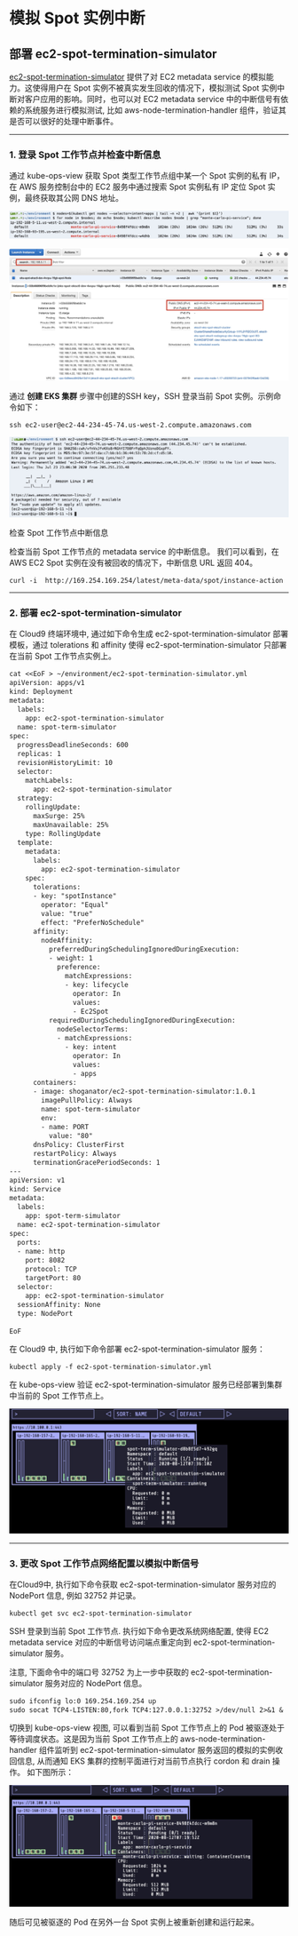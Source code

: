 # 模拟 Spot 实例中断


## 部署 ec2-spot-termination-simulator

[ec2-spot-termination-simulator](https://github.com/Shogan/ec2-spot-termination-simulator) 提供了对 EC2 metadata service 的模拟能力。这使得用户在 Spot 实例不被真实发生回收的情况下，模拟测试 Spot 实例中断对客户应用的影响。同时，也可以对 EC2 metadata service 中的中断信号有依赖的系统服务进行模拟测试, 比如 aws-node-termination-handler 组件，验证其是否可以很好的处理中断事件。

---
### 1. 登录 Spot 工作节点并检查中断信息


通过 kube-ops-view 获取 Spot 类型工作节点组中某一个 Spot 实例的私有 IP，在 AWS 服务控制台中的 EC2 服务中通过搜索 Spot 实例私有 IP 定位 Spot 实例，最终获取其公网 DNS 地址。

![getnodeip](../image/eks-spot/getnodeip.jpg)


![filterec2](../image/eks-spot/filterec2.jpg)


通过 **创建 EKS 集群** 步骤中创建的SSH key，SSH 登录当前 Spot 实例。示例命令如下：

```
ssh ec2-user@ec2-44-234-45-74.us-west-2.compute.amazonaws.com
```

![logonspot](../image/eks-spot/logonspot.jpg)

检查 Spot 工作节点中断信息


检查当前 Spot 工作节点的 metadata service 的中断信息。 我们可以看到，在 AWS EC2 Spot 实例在没有被回收的情况下，中断信息 URL 返回 404。

```
curl -i  http://169.254.169.254/latest/meta-data/spot/instance-action
```

---
### 2. 部署 ec2-spot-termination-simulator

在 Cloud9 终端环境中, 通过如下命令生成 ec2-spot-termination-simulator 部署模板，通过 tolerations 和 affinity 使得 ec2-spot-termination-simulator 只部署在当前 Spot 工作节点实例上。

```
cat <<EoF > ~/environment/ec2-spot-termination-simulator.yml
apiVersion: apps/v1
kind: Deployment
metadata:
  labels:
    app: ec2-spot-termination-simulator
  name: spot-term-simulator
spec:
  progressDeadlineSeconds: 600
  replicas: 1
  revisionHistoryLimit: 10
  selector:
    matchLabels:
      app: ec2-spot-termination-simulator
  strategy:
    rollingUpdate:
      maxSurge: 25%
      maxUnavailable: 25%
    type: RollingUpdate
  template:
    metadata:
      labels:
        app: ec2-spot-termination-simulator
    spec:
      tolerations: 
      - key: "spotInstance" 
        operator: "Equal" 
        value: "true" 
        effect: "PreferNoSchedule" 
      affinity: 
        nodeAffinity: 
          preferredDuringSchedulingIgnoredDuringExecution: 
          - weight: 1 
            preference: 
              matchExpressions: 
              - key: lifecycle 
                operator: In 
                values: 
                - Ec2Spot 
          requiredDuringSchedulingIgnoredDuringExecution: 
            nodeSelectorTerms: 
            - matchExpressions: 
              - key: intent 
                operator: In 
                values: 
                - apps
      containers:
      - image: shoganator/ec2-spot-termination-simulator:1.0.1
        imagePullPolicy: Always
        name: spot-term-simulator
        env:
        - name: PORT
          value: "80"
      dnsPolicy: ClusterFirst
      restartPolicy: Always
      terminationGracePeriodSeconds: 1
---
apiVersion: v1
kind: Service
metadata:
  labels:
    app: spot-term-simulator
  name: ec2-spot-termination-simulator
spec:
  ports:
  - name: http
    port: 8082
    protocol: TCP
    targetPort: 80
  selector:
    app: ec2-spot-termination-simulator
  sessionAffinity: None
  type: NodePort

EoF
```

在 Cloud9 中, 执行如下命令部署 ec2-spot-termination-simulator 服务：

```
kubectl apply -f ec2-spot-termination-simulator.yml 
```

在 kube-ops-view 验证 ec2-spot-termination-simulator 服务已经部署到集群中当前的 Spot 工作节点上。

![ec2-spot-termination-simulator](../image/eks-spot/ec2-spot-termination-simulator.jpg)


---
### 3. 更改 Spot 工作节点网络配置以模拟中断信号


在Cloud9中, 执行如下命令获取 ec2-spot-termination-simulator 服务对应的 NodePort 信息, 例如 32752 并记录。

```
kubectl get svc ec2-spot-termination-simulator
```

SSH 登录到当前 Spot 工作节点. 执行如下命令更改系统网络配置, 使得 EC2 metadata service 对应的中断信号访问端点重定向到 ec2-spot-termination-simulator 服务。

注意, 下面命令中的端口号 32752 为上一步中获取的 ec2-spot-termination-simulator 服务对应的 NodePort 信息。

```
sudo ifconfig lo:0 169.254.169.254 up
sudo socat TCP4-LISTEN:80,fork TCP4:127.0.0.1:32752 >/dev/null 2>&1 &
```

切换到 kube-ops-view 视图, 可以看到当前 Spot 工作节点上的 Pod 被驱逐处于等待调度状态。这是因为当前 Spot 工作节点上的 aws-node-termination-handler 组件监听到  ec2-spot-termination-simulator 服务返回的模拟的实例收回信息, 从而通知 EKS 集群的控制平面进行对当前节点执行 cordon 和 drain 操作。 如下图所示：

![spoteviction](../image/eks-spot/spoteviction.jpg)

随后可见被驱逐的 Pod 在另外一台 Spot 实例上被重新创建和运行起来。